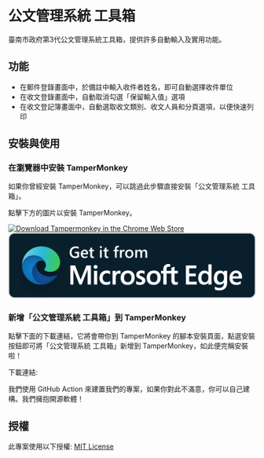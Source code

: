 # 公文管理系統 工具箱

臺南市政府第3代公文管理系統工具箱，提供許多自動輸入及實用功能。

## 功能

- 在郵件登錄畫面中，於備註中輸入收件者姓名，即可自動選擇收件單位
- 在收文登錄畫面中，自動取消勾選「保留輸入值」選項
- 在收文登記簿畫面中，自動選取收文類別、收文人員和分頁選項，以便快速列印

## 安裝與使用

### 在瀏覽器中安裝 TamperMonkey

如果你曾經安裝 TamperMonkey，可以跳過此步驟直接安裝「公文管理系統 工具箱」。

點擊下方的圖片以安裝 TamperMonkey。

[![Download Tampermonkey in the Chrome Web Store](https://developer.chrome.com/static/docs/webstore/branding/image/HRs9MPufa1J1h5glNhut.png)](https://chromewebstore.google.com/detail/tampermonkey/dhdgffkkebhmkfjojejmpbldmpobfkfo) [![Get Tampermonkey from Microsoft Edge](icons/edge.png)](https://microsoftedge.microsoft.com/addons/detail/%E7%AF%A1%E6%94%B9%E7%8C%B4/iikmkjmpaadaobahmlepeloendndfphd)

### 新增「公文管理系統 工具箱」到 TamperMonkey

點擊下面的下載連結，它將會帶你到 TamperMonkey 的腳本安裝頁面，點選安裝按鈕即可將「公文管理系統 工具箱」新增到 TamperMonkey，如此便完稱安裝啦！

下載連結: 

我們使用 GitHub Action 來建置我們的專案，如果你對此不滿意，你可以自己建構。我們擁抱開源軟體！

## 授權

此專案使用以下授權: [MIT License](LICENSE)
